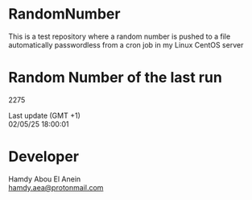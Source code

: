 # RandomNumber    
This is a test repository where a random number is pushed to a file automatically passwordless from a cron job in my Linux CentOS server    
# Random Number of the last run   
2275
      
Last update (GMT +1)    
02/05/25 18:00:01
# Developer    
Hamdy Abou El Anein   
hamdy.aea@protonmail.com
